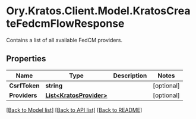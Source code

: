 # Ory.Kratos.Client.Model.KratosCreateFedcmFlowResponse
Contains a list of all available FedCM providers.

## Properties

Name | Type | Description | Notes
------------ | ------------- | ------------- | -------------
**CsrfToken** | **string** |  | [optional] 
**Providers** | [**List&lt;KratosProvider&gt;**](KratosProvider.md) |  | [optional] 

[[Back to Model list]](../../README.md#documentation-for-models) [[Back to API list]](../../README.md#documentation-for-api-endpoints) [[Back to README]](../../README.md)

